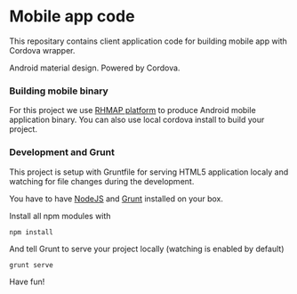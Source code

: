 # Mobile app code

This repositary contains client application code for building mobile app with Cordova wrapper.

Android material design. Powered by Cordova.

### Building mobile binary

For this project we use [RHMAP platform](https://www.redhat.com/en/technologies/mobile/application-platform) to produce Android mobile application binary. You can also use local cordova install to build your project.


### Development and Grunt

This project is setup with Gruntfile for serving HTML5 application localy and watching for file changes during the development.

You have to have [NodeJS](https://nodejs.org/en/) and [Grunt](http://gruntjs.com/) installed on your box.

Install all npm modules with 

	npm install
	
And tell Grunt to serve your project locally (watching is enabled by default)

	grunt serve
	
Have fun!  



